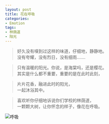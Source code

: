 ```yaml
---
layout: post
title: 花在呼吸
categories:
- Emotion
tags:
- 林荫道
- 阳光
---
```



> 好久没有嗅到过这样的味道，仔细地，静静地。                 
> 没有夸耀，没有烈日，没有细雨.......

> 只有温暖的阳光。你说，是海棠吗，还是樱花。                
> 其实是什么都不重要，重要的是在此时此刻，

> 片片花香，融进此时的阳光，                                                                          
> 一起沐浴其中。

> 喜欢听你仔细地诉说你们学校的林荫道，                                                                
> 一颗颗大树，让你怀念的样子，像花在呼吸。


![呼吸](http://i.imgur.com/rTlic.jpg)